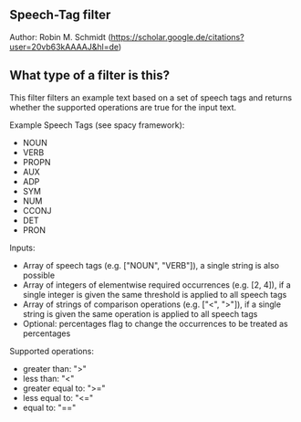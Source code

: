 ## Speech-Tag filter

Author: Robin M. Schmidt (https://scholar.google.de/citations?user=20vb63kAAAAJ&hl=de)

## What type of a filter is this?

This filter filters an example text based on a set of speech tags and returns whether the supported operations are true for the input text.

Example Speech Tags (see spacy framework):

- NOUN
- VERB
- PROPN
- AUX
- ADP
- SYM
- NUM
- CCONJ
- DET
- PRON

Inputs:

- Array of speech tags (e.g. ["NOUN", "VERB"]), a single string is also possible
- Array of integers of elementwise required occurrences  (e.g. [2, 4]), if a single integer is given the same threshold is applied to all speech tags
- Array of strings of comparison operations (e.g. ["<", ">"]), if a single string is given the same operation is applied to all speech tags
- Optional: percentages  flag to change the occurrences  to be treated as percentages

Supported operations:

- greater than: ">"
- less than: "<"
- greater equal to: ">="
- less equal to: "<="
- equal to: "=="
